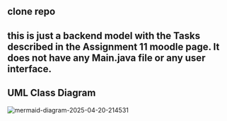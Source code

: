 clone repo
-
this is just a backend model with the Tasks described in the Assignment 11 moodle page. It does not have any Main.java file or any user interface.
-
## UML Class Diagram
![mermaid-diagram-2025-04-20-214531](https://github.com/user-attachments/assets/054021d4-bf2c-4a19-9531-e5bb027804f2)


